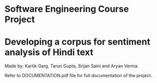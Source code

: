 # Software Engineering Course Project
# Developing a corpus for sentiment analysis of Hindi text

Made by: Kartik Garg, Tarun Gupta, Srijan Saini and  Aryan Verma.

Refer to DOCUMENTATION.pdf file for full documentation of the project.

